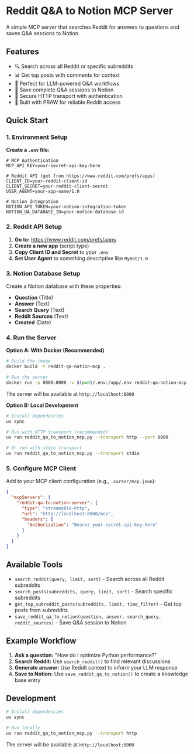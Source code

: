 # Reddit Q&A to Notion MCP Server

A simple MCP server that searches Reddit for answers to questions and saves Q&A sessions to Notion.

## Features

- 🔍 Search across all Reddit or specific subreddits
- 📊 Get top posts with comments for context
- 🤖 Perfect for LLM-powered Q&A workflows
- 💾 Save complete Q&A sessions to Notion
- 🔐 Secure HTTP transport with authentication
- 📱 Built with PRAW for reliable Reddit access

## Quick Start

### 1. Environment Setup

**Create a `.env` file:**
```env
# MCP Authentication
MCP_API_KEY=your-secret-api-key-here

# Reddit API (get from https://www.reddit.com/prefs/apps)
CLIENT_ID=your-reddit-client-id
CLIENT_SECRET=your-reddit-client-secret
USER_AGENT=your-app-name/1.0

# Notion Integration
NOTION_API_TOKEN=your-notion-integration-token
NOTION_QA_DATABASE_ID=your-notion-database-id
```

### 2. Reddit API Setup

1. **Go to:** https://www.reddit.com/prefs/apps
2. **Create a new app** (script type)
3. **Copy Client ID and Secret** to your `.env`
4. **Set User Agent** to something descriptive like `MyBot/1.0`

### 3. Notion Database Setup

Create a Notion database with these properties:
- **Question** (Title)
- **Answer** (Text)
- **Search Query** (Text)
- **Reddit Sources** (Text)
- **Created** (Date)

### 4. Run the Server

**Option A: With Docker (Recommended)**

```bash
# Build the image
docker build -t reddit-qa-notion-mcp .

# Run the server
docker run -p 8000:8000 -v $(pwd)/.env:/app/.env reddit-qa-notion-mcp
```

The server will be available at `http://localhost:8000`

**Option B: Local Development**

```bash
# Install dependencies
uv sync

# Run with HTTP transport (recommended)
uv run reddit_qa_to_notion_mcp.py --transport http --port 8000

# Or run with stdio transport
uv run reddit_qa_to_notion_mcp.py --transport stdio
```

### 5. Configure MCP Client

Add to your MCP client configuration (e.g., `.cursor/mcp.json`):

```json
{
  "mcpServers": {
    "reddit-qa-to-notion-server": {
      "type": "streamable-http", 
      "url": "http://localhost:8000/mcp",
      "headers": {
        "Authorization": "Bearer your-secret-api-key-here"
      }
    }
  }
}
```

## Available Tools

- `search_reddit(query, limit, sort)` - Search across all Reddit subreddits
- `search_posts(subreddits, query, limit, sort)` - Search specific subreddits  
- `get_top_subreddit_posts(subreddits, limit, time_filter)` - Get top posts from subreddits
- `save_reddit_qa_to_notion(question, answer, search_query, reddit_sources)` - Save Q&A session to Notion

## Example Workflow

1. **Ask a question:** "How do I optimize Python performance?"
2. **Search Reddit:** Use `search_reddit()` to find relevant discussions  
3. **Generate answer:** Use Reddit context to inform your LLM response
4. **Save to Notion:** Use `save_reddit_qa_to_notion()` to create a knowledge base entry

## Development

```bash
# Install dependencies
uv sync

# Run locally
uv run reddit_qa_to_notion_mcp.py --transport http
```

The server will be available at `http://localhost:8000`
